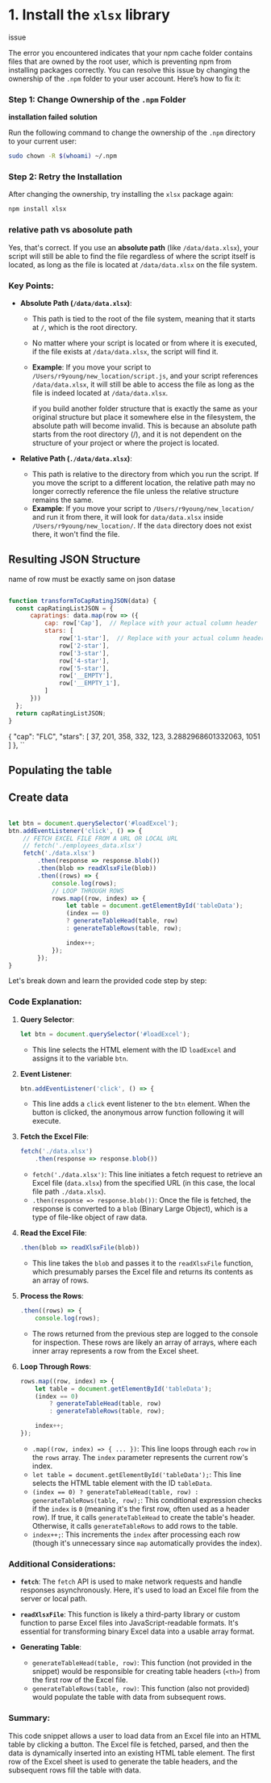 <!-- ## Use the JSON array of objects provided to store the Cap Rating details and information.

## Define Javascript functions that builds and populates the table (and summary infromation) when the button is clicked, i.e., implements the  buildCapRatingList() funciton.

## Define a set support Javascript functions to return the Full Cap Name, Total

## Number of Ratings, Average Cap Rating and the Average Cap rating category.

## Use a table to organize the displayed data.

## Use additional variables to keep a total of the total cap ratings submitted and the index of the best & worst rated caps; these can be updated in the loop as you build the html to display the cap’s row. -->


# 1. Install the `xlsx` library

issue

The error you encountered indicates that your npm cache folder contains files that are owned by the root user, which is preventing npm from installing packages correctly. You can resolve this issue by changing the ownership of the `.npm` folder to your user account. Here’s how to fix it:

### Step 1: Change Ownership of the `.npm` Folder

**installation failed**
**solution**

Run the following command to change the ownership of the `.npm` directory to your current user:

```bash
sudo chown -R $(whoami) ~/.npm
```

### Step 2: Retry the Installation
After changing the ownership, try installing the `xlsx` package again:

```bash
npm install xlsx
```

### relative path vs abosolute path

Yes, that's correct. If you use an **absolute path** (like `/data/data.xlsx`), your script will still be able to find the file regardless of where the script itself is located, as long as the file is located at `/data/data.xlsx` on the file system.

### Key Points:

- **Absolute Path (`/data/data.xlsx`)**:
  - This path is tied to the root of the file system, meaning that it starts at `/`, which is the root directory.
  - No matter where your script is located or from where it is executed, if the file exists at `/data/data.xlsx`, the script will find it.
  - **Example**: If you move your script to `/Users/r9young/new_location/script.js`, and your script references `/data/data.xlsx`, it will still be able to access the file as long as the file is indeed located at `/data/data.xlsx`.

    if you build another folder structure that is exactly the same as your original structure but place it somewhere else in the filesystem, the absolute path will become invalid. This is because an absolute path starts from the root directory (/), and it is not dependent on the structure of your project or where the project is located.

- **Relative Path (`./data/data.xlsx`)**:
  - This path is relative to the directory from which you run the script. If you move the script to a different location, the relative path may no longer correctly reference the file unless the relative structure remains the same.
  - **Example**: If you move your script to `/Users/r9young/new_location/` and run it from there, it will look for `data/data.xlsx` inside `/Users/r9young/new_location/`. If the `data` directory does not exist there, it won't find the file.

## Resulting JSON Structure

name of row must be exactly same on json datase


```javascript

function transformToCapRatingJSON(data) {
  const capRatingListJSON = {
      capratings: data.map(row => ({
          cap: row['Cap'],  // Replace with your actual column header
          stars: [
              row['1-star'],  // Replace with your actual column headers
              row['2-star'], 
              row['3-star'], 
              row['4-star'], 
              row['5-star'],
              row['__EMPTY'],
              row['__EMPTY_1'],
          ]
      }))
  };
  return capRatingListJSON;
}

```

 {
      "cap": "FLC",
      "stars": [
        37,
        201,
        358,
        332,
        123,
        3.2882968601332063,
        1051
      ]
    },
``


## Populating the table


## Create data


```javascript

let btn = document.querySelector('#loadExcel');
btn.addEventListener('click', () => {
    // FETCH EXCEL FILE FROM A URL OR LOCAL URL
    // fetch('./employees_data.xlsx')
    fetch('./data.xlsx')
        .then(response => response.blob())
        .then(blob => readXlsxFile(blob))
        .then((rows) => {
            console.log(rows);
            // LOOP THROUGH ROWS
            rows.map((row, index) => {
                let table = document.getElementById('tableData');
                (index == 0)
                ? generateTableHead(table, row)
                : generateTableRows(table, row);

                index++;
            });
        });
}

```


Let's break down and learn the provided code step by step:

### Code Explanation:

1. **Query Selector**:
   ```javascript
   let btn = document.querySelector('#loadExcel');
   ```
   - This line selects the HTML element with the ID `loadExcel` and assigns it to the variable `btn`.

2. **Event Listener**:
   ```javascript
   btn.addEventListener('click', () => {
   ```
   - This line adds a `click` event listener to the `btn` element. When the button is clicked, the anonymous arrow function following it will execute.

3. **Fetch the Excel File**:
   ```javascript
   fetch('./data.xlsx')
       .then(response => response.blob())
   ```
   - `fetch('./data.xlsx')`: This line initiates a fetch request to retrieve an Excel file (`data.xlsx`) from the specified URL (in this case, the local file path `./data.xlsx`).
   - `.then(response => response.blob())`: Once the file is fetched, the response is converted to a `blob` (Binary Large Object), which is a type of file-like object of raw data.

4. **Read the Excel File**:
   ```javascript
   .then(blob => readXlsxFile(blob))
   ```
   - This line takes the `blob` and passes it to the `readXlsxFile` function, which presumably parses the Excel file and returns its contents as an array of rows.

5. **Process the Rows**:
   ```javascript
   .then((rows) => {
       console.log(rows);
   ```
   - The rows returned from the previous step are logged to the console for inspection. These rows are likely an array of arrays, where each inner array represents a row from the Excel sheet.

6. **Loop Through Rows**:
   ```javascript
   rows.map((row, index) => {
       let table = document.getElementById('tableData');
       (index == 0)
           ? generateTableHead(table, row)
           : generateTableRows(table, row);

       index++;
   });
   ```
   - `.map((row, index) => { ... })`: This line loops through each `row` in the `rows` array. The `index` parameter represents the current row's index.
   - `let table = document.getElementById('tableData');`: This line selects the HTML table element with the ID `tableData`.
   - `(index == 0) ? generateTableHead(table, row) : generateTableRows(table, row);`: This conditional expression checks if the `index` is `0` (meaning it's the first row, often used as a header row). If true, it calls `generateTableHead` to create the table's header. Otherwise, it calls `generateTableRows` to add rows to the table.
   - `index++;`: This increments the `index` after processing each row (though it's unnecessary since `map` automatically provides the index).

### Additional Considerations:

- **`fetch`**: The `fetch` API is used to make network requests and handle responses asynchronously. Here, it's used to load an Excel file from the server or local path.
  
- **`readXlsxFile`**: This function is likely a third-party library or custom function to parse Excel files into JavaScript-readable formats. It's essential for transforming binary Excel data into a usable array format.

- **Generating Table**:
  - `generateTableHead(table, row)`: This function (not provided in the snippet) would be responsible for creating table headers (`<th>`) from the first row of the Excel file.
  - `generateTableRows(table, row)`: This function (also not provided) would populate the table with data from subsequent rows.

### Summary:
This code snippet allows a user to load data from an Excel file into an HTML table by clicking a button. The Excel file is fetched, parsed, and then the data is dynamically inserted into an existing HTML table element. The first row of the Excel sheet is used to generate the table headers, and the subsequent rows fill the table with data.